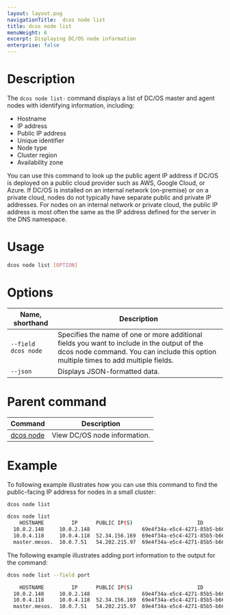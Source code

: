 ```yaml
---
layout: layout.pug
navigationTitle:  dcos node list
title: dcos node list
menuWeight: 6
excerpt: Displaying DC/OS node information
enterprise: false
---
```


# Description
The `dcos node list-` command displays a list of DC/OS master and agent nodes with identifying information, including:
- Hostname
- IP address
- Public IP address
- Unique identifier
- Node type
- Cluster region
- Availability zone      

You can use this command to look up the public agent IP address if DC/OS is deployed on a public cloud provider such as AWS, Google Cloud, or Azure. If DC/OS is installed on an internal network (on-premise) or on a private cloud, nodes do not typically have separate public and private IP addresses. For nodes on an internal network or private cloud, the public IP address is most often the same as the IP address defined for the server in the DNS namespace.

# Usage

```bash
dcos node list [OPTION]
```

# Options

| Name, shorthand |  Description |
|---------|-------------|
| `--field dcos node`   |  Specifies the name of one or more additional fields you want to include in the output of the dcos node command. You can include this option multiple times to add multiple fields. |
| `--json`   | Displays JSON-formatted data. |

# Parent command

| Command | Description |
|---------|-------------|
| [dcos node](/1.13/cli/command-reference/dcos-node/) | View DC/OS node information. |

# Example
To following example illustrates how you can use this command to find the public-facing IP address for nodes in a small cluster:
```bash
dcos node list

dcos node list 
    HOSTNAME         IP      PUBLIC IP(S)                     ID                          TYPE           REGION           ZONE       
  10.0.2.148     10.0.2.148                 69e4f34a-e5c4-4271-85b5-b6609056bcde-S1  agent            aws/us-west-2  aws/us-west-2a  
  10.0.4.118     10.0.4.118  52.34.156.169  69e4f34a-e5c4-4271-85b5-b6609056bcde-S0  agent (public)   aws/us-west-2  aws/us-west-2a  
  master.mesos.  10.0.7.51   54.202.215.97  69e4f34a-e5c4-4271-85b5-b6609056bcde     master (leader)  aws/us-west-2  aws/us-west-2a  
```

The following example illustrates adding port information to the output for the command:
```bash
dcos node list --field port

    HOSTNAME         IP      PUBLIC IP(S)                     ID                          TYPE           REGION           ZONE       PORT  
  10.0.2.148     10.0.2.148                 69e4f34a-e5c4-4271-85b5-b6609056bcde-S1  agent            aws/us-west-2  aws/us-west-2a  5051  
  10.0.4.118     10.0.4.118  52.34.156.169  69e4f34a-e5c4-4271-85b5-b6609056bcde-S0  agent (public)   aws/us-west-2  aws/us-west-2a  5051  
  master.mesos.  10.0.7.51   54.202.215.97  69e4f34a-e5c4-4271-85b5-b6609056bcde     master (leader)  aws/us-west-2  aws/us-west-2a        
```
